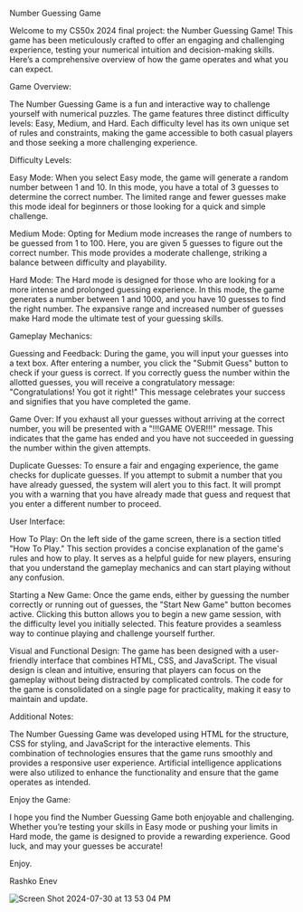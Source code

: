 Number Guessing Game

Welcome to my CS50x 2024 final project: the Number Guessing Game! This game has been meticulously crafted to offer an engaging and challenging experience, testing your numerical intuition and decision-making skills. Here’s a comprehensive overview of how the game operates and what you can expect.

Game Overview:

The Number Guessing Game is a fun and interactive way to challenge yourself with numerical puzzles. The game features three distinct difficulty levels: Easy, Medium, and Hard. Each difficulty level has its own unique set of rules and constraints, making the game accessible to both casual players and those seeking a more challenging experience.

Difficulty Levels:

Easy Mode: When you select Easy mode, the game will generate a random number between 1 and 10. In this mode, you have a total of 3 guesses to determine the correct number. The limited range and fewer guesses make this mode ideal for beginners or those looking for a quick and simple challenge.

Medium Mode: Opting for Medium mode increases the range of numbers to be guessed from 1 to 100. Here, you are given 5 guesses to figure out the correct number. This mode provides a moderate challenge, striking a balance between difficulty and playability.

Hard Mode: The Hard mode is designed for those who are looking for a more intense and prolonged guessing experience. In this mode, the game generates a number between 1 and 1000, and you have 10 guesses to find the right number. The expansive range and increased number of guesses make Hard mode the ultimate test of your guessing skills.

Gameplay Mechanics:

Guessing and Feedback: During the game, you will input your guesses into a text box. After entering a number, you click the "Submit Guess" button to check if your guess is correct. If you correctly guess the number within the allotted guesses, you will receive a congratulatory message: "Congratulations! You got it right!" This message celebrates your success and signifies that you have completed the game.

Game Over: If you exhaust all your guesses without arriving at the correct number, you will be presented with a "!!!GAME OVER!!!" message. This indicates that the game has ended and you have not succeeded in guessing the number within the given attempts.

Duplicate Guesses: To ensure a fair and engaging experience, the game checks for duplicate guesses. If you attempt to submit a number that you have already guessed, the system will alert you to this fact. It will prompt you with a warning that you have already made that guess and request that you enter a different number to proceed.

User Interface:

How To Play: On the left side of the game screen, there is a section titled "How To Play." This section provides a concise explanation of the game's rules and how to play. It serves as a helpful guide for new players, ensuring that you understand the gameplay mechanics and can start playing without any confusion.

Starting a New Game: Once the game ends, either by guessing the number correctly or running out of guesses, the "Start New Game" button becomes active. Clicking this button allows you to begin a new game session, with the difficulty level you initially selected. This feature provides a seamless way to continue playing and challenge yourself further.

Visual and Functional Design: The game has been designed with a user-friendly interface that combines HTML, CSS, and JavaScript. The visual design is clean and intuitive, ensuring that players can focus on the gameplay without being distracted by complicated controls. The code for the game is consolidated on a single page for practicality, making it easy to maintain and update.

Additional Notes:

The Number Guessing Game was developed using HTML for the structure, CSS for styling, and JavaScript for the interactive elements. This combination of technologies ensures that the game runs smoothly and provides a responsive user experience. Artificial intelligence applications were also utilized to enhance the functionality and ensure that the game operates as intended.

Enjoy the Game:

I hope you find the Number Guessing Game both enjoyable and challenging. Whether you’re testing your skills in Easy mode or pushing your limits in Hard mode, the game is designed to provide a rewarding experience. Good luck, and may your guesses be accurate!

Enjoy.

Rashko Enev

![Screen Shot 2024-07-30 at 13 53 04 PM](https://github.com/user-attachments/assets/161bbe13-50aa-41cc-98a1-a9ac56bd0b77)


